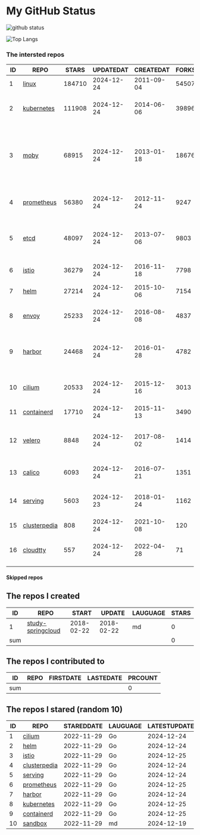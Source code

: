 # My GitHub Status

<img src="https://github-readme-stats-1.yihong0618.vercel.app/api?username=daoqingniu&show_icons=true&&&hide_title=true&count_private=true" alt="github status" />

![Top Langs](https://github-readme-stats-1.yihong0618.vercel.app/api/top-langs/?username=daoqingniu&layout=compact)

<!--START_SECTION:github_repos-->
### The intersted repos
| ID |                              REPO                               | STARS  | UPDATEDAT  | CREATEDAT  | FORKSCOUNT |                                                DESCRIPTIONS                                                |
|----|-----------------------------------------------------------------|--------|------------|------------|------------|------------------------------------------------------------------------------------------------------------|
|  1 | [linux](https://github.com/torvalds/linux)                      | 184710 | 2024-12-24 | 2011-09-04 |      54507 | Linux kernel source tree                                                                                   |
|  2 | [kubernetes](https://github.com/kubernetes/kubernetes)          | 111908 | 2024-12-24 | 2014-06-06 |      39896 | Production-Grade Container Scheduling and Management                                                       |
|  3 | [moby](https://github.com/moby/moby)                            |  68915 | 2024-12-24 | 2013-01-18 |      18676 | The Moby Project - a collaborative project for the container ecosystem to assemble container-based systems |
|  4 | [prometheus](https://github.com/prometheus/prometheus)          |  56380 | 2024-12-24 | 2012-11-24 |       9247 | The Prometheus monitoring system and time series database.                                                 |
|  5 | [etcd](https://github.com/etcd-io/etcd)                         |  48097 | 2024-12-24 | 2013-07-06 |       9803 | Distributed reliable key-value store for the most critical data of a distributed system                    |
|  6 | [istio](https://github.com/istio/istio)                         |  36279 | 2024-12-24 | 2016-11-18 |       7798 | Connect, secure, control, and observe services.                                                            |
|  7 | [helm](https://github.com/helm/helm)                            |  27214 | 2024-12-24 | 2015-10-06 |       7154 | The Kubernetes Package Manager                                                                             |
|  8 | [envoy](https://github.com/envoyproxy/envoy)                    |  25233 | 2024-12-24 | 2016-08-08 |       4837 | Cloud-native high-performance edge/middle/service proxy                                                    |
|  9 | [harbor](https://github.com/goharbor/harbor)                    |  24468 | 2024-12-24 | 2016-01-28 |       4782 | An open source trusted cloud native registry project that stores, signs, and scans content.                |
| 10 | [cilium](https://github.com/cilium/cilium)                      |  20533 | 2024-12-24 | 2015-12-16 |       3013 | eBPF-based Networking, Security, and Observability                                                         |
| 11 | [containerd](https://github.com/containerd/containerd)          |  17710 | 2024-12-24 | 2015-11-13 |       3490 | An open and reliable container runtime                                                                     |
| 12 | [velero](https://github.com/vmware-tanzu/velero)                |   8848 | 2024-12-24 | 2017-08-02 |       1414 | Backup and migrate Kubernetes applications and their persistent volumes                                    |
| 13 | [calico](https://github.com/projectcalico/calico)               |   6093 | 2024-12-24 | 2016-07-21 |       1351 | Cloud native networking and network security                                                               |
| 14 | [serving](https://github.com/knative/serving)                   |   5603 | 2024-12-23 | 2018-01-24 |       1162 | Kubernetes-based, scale-to-zero, request-driven compute                                                    |
| 15 | [clusterpedia](https://github.com/clusterpedia-io/clusterpedia) |    808 | 2024-12-24 | 2021-10-08 |        120 | The Encyclopedia of Kubernetes clusters                                                                    |
| 16 | [cloudtty](https://github.com/cloudtty/cloudtty)                |    557 | 2024-12-24 | 2022-04-28 |         71 | A Friendly Kubernetes CloudShell (Web Terminal) !                                                          |



#### Skipped repos
<!--END_SECTION:github_repos-->

<!--START_SECTION:my_github-->
## The repos I created
| ID  |                                 REPO                                 |   START    |   UPDATE   | LAUGUAGE | STARS |
|-----|----------------------------------------------------------------------|------------|------------|----------|-------|
|   1 | [study-springcloud](https://github.com/daoqingniu/study-springcloud) | 2018-02-22 | 2018-02-22 | md       |     0 |
| sum |                                                                      |            |            |          |     0 |

## The repos I contributed to
| ID  | REPO | FIRSTDATE | LASTEDATE | PRCOUNT |
|-----|------|-----------|-----------|---------|
| sum |      |           |           |       0 |

## The repos I stared (random 10)
| ID |                              REPO                               | STAREDDATE | LAUGUAGE | LATESTUPDATE |
|----|-----------------------------------------------------------------|------------|----------|--------------|
|  1 | [cilium](https://github.com/cilium/cilium)                      | 2022-11-29 | Go       | 2024-12-24   |
|  2 | [helm](https://github.com/helm/helm)                            | 2022-11-29 | Go       | 2024-12-24   |
|  3 | [istio](https://github.com/istio/istio)                         | 2022-11-29 | Go       | 2024-12-25   |
|  4 | [clusterpedia](https://github.com/clusterpedia-io/clusterpedia) | 2022-11-29 | Go       | 2024-12-24   |
|  5 | [serving](https://github.com/knative/serving)                   | 2022-11-29 | Go       | 2024-12-24   |
|  6 | [prometheus](https://github.com/prometheus/prometheus)          | 2022-11-29 | Go       | 2024-12-25   |
|  7 | [harbor](https://github.com/goharbor/harbor)                    | 2022-11-29 | Go       | 2024-12-24   |
|  8 | [kubernetes](https://github.com/kubernetes/kubernetes)          | 2022-11-29 | Go       | 2024-12-25   |
|  9 | [containerd](https://github.com/containerd/containerd)          | 2022-11-29 | Go       | 2024-12-25   |
| 10 | [sandbox](https://github.com/cncf/sandbox)                      | 2022-11-29 | md       | 2024-12-19   |

<!--END_SECTION:my_github-->

